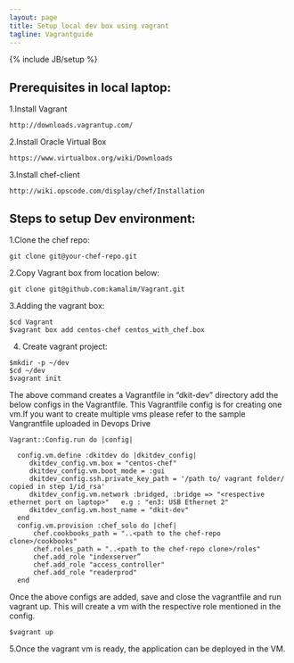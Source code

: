 ```yaml
---
layout: page
title: Setup local dev box using vagrant
tagline: Vagrantguide
---
```

{% include JB/setup %}

    
## Prerequisites in local laptop:

  1.Install Vagrant 

    http://downloads.vagrantup.com/

  2.Install Oracle Virtual Box 

    https://www.virtualbox.org/wiki/Downloads

  3.Install chef-client 

    http://wiki.opscode.com/display/chef/Installation

## Steps to setup Dev environment:

  1.Clone the chef repo:

    git clone git@your-chef-repo.git  

  2.Copy  Vagrant box from location below:

    git clone git@github.com:kamalim/Vagrant.git

  3.Adding the vagrant box:

    $cd Vagrant
    $vagrant box add centos-chef centos_with_chef.box

  4. Create vagrant project:

    $mkdir -p ~/dev
    $cd ~/dev
    $vagrant init 


  The above command creates a Vagrantfile in “dkit-dev” directory add the below configs in the Vagrantfile.
  This Vagrantfile config is for creating one vm.If you want to create multiple vms please refer to the sample Vangrantfile uploaded in Devops Drive



    Vagrant::Config.run do |config|
 
      config.vm.define :dkitdev do |dkitdev_config|
         dkitdev_config.vm.box = "centos-chef"
         dkitdev_config.vm.boot_mode = :gui
         dkitdev_config.ssh.private_key_path = '/path to/ vagrant folder/ copied in step 1/id_rsa'
         dkitdev_config.vm.network :bridged, :bridge => "<respective ethernet port on laptop>"   e.g : "en3: USB Ethernet 2"
         dkitdev_config.vm.host_name = "dkit-dev"
      end
      config.vm.provision :chef_solo do |chef|
          chef.cookbooks_path = "..<path to the chef-repo clone>/cookbooks"
          chef.roles_path = "..<path to the chef-repo clone>/roles"
          chef.add_role "indexserver”
          chef.add_role "access_controller"
          chef.add_role "readerprod"
      end


  Once the above configs are added, save and close the vagrantfile and run vagrant up.
  This will create a vm with the respective role mentioned in the config.


    $vagrant up

  5.Once the vagrant vm is ready, the application can be deployed in the VM.


